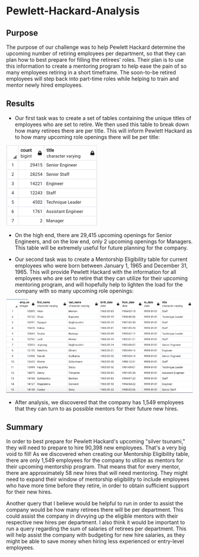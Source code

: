 # Pewlett-Hackard-Analysis

## Purpose
The purpose of our challenge was to help Pewlett Hackard determine the upcoming number of retiring employees per department, so that they can plan how to best prepare for filling the retirees' roles. Their plan is to use this information to create a mentoring program to help ease the pain of so many employees retiring in a short timeframe. The soon-to-be retired employees will step back into part-time roles while helping to train and mentor newly hired employees.

## Results
- Our first task was to create a set of tables containing the unique titles of employees who are set to retire. We then used this table to break down how many retirees there are per title. This will inform Pewlett Hackard as to how many upcoming role openings there will be per title:

![Retiring Titles](Resources/retiring_titles.png)

- On the high end, there are 29,415 upcoming openings for Senior Engineers, and on the low end, only 2 upcoming openings for Managers. This table will be extremely useful for future planning for the company.

- Our second task was to create a Mentorship Eligibility table for current employees who were born between January 1, 1965 and December 31, 1965. This will provide Pewlett Hackard with the information for all employees who are set to retire that they can utilize for their upcoming mentoring program, and will hopefully help to lighten the load for the company with so many upcoming role openings:

![Mentorship Eligibility](Resources/mentorship_eligibility.png)

- After analysis, we discovered that the company has 1,549 employees that they can turn to as possible mentors for their future new hires.

## Summary
In order to best prepare for Pewlett Hackard's upcoming "silver tsunami," they will need to prepare to hire 90,398 new employees. That's a very big void to fill! As we discovered when creating our Mentorship Eligibility table, there are only 1,549 employees for the company to utilize as mentors for their upcoming mentorship program. That means that for every mentor, there are approximately 58 new hires that will need mentoring. They might need to expand their window of mentorship eligibility to include employees who have more time before they retire, in order to obtain sufficient support for their new hires.

Another query that I believe would be helpful to run in order to assist the company would be how many retirees there will be per department. This could assist the company in divvying up the eligible mentors with their respective new hires per department. I also think it would be important to run a query regarding the sum of salaries of retirees per department. This will help assist the company with budgeting for new hire salaries, as they might be able to save money when hiring less experienced or entry-level employees.
